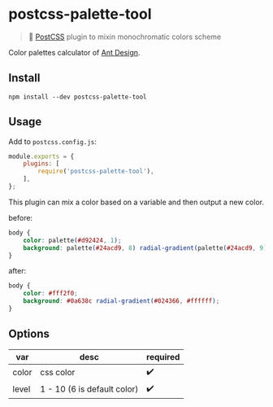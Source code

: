 # postcss-palette-tool

> 🎨 [PostCSS](https://github.com/postcss/postcss) plugin to mixin monochromatic colors scheme

Color palettes calculator of [Ant Design](https://ant.design/docs/spec/colors).

## Install

```
npm install --dev postcss-palette-tool
```

## Usage

Add to `postcss.config.js`:

```js
module.exports = {
    plugins: [
        require('postcss-palette-tool'),
    ],
};
```

This plugin can mix a color based on a variable and then output a new color.

before:

```css
body {
    color: palette(#d92424, 1);
    background: palette(#24acd9, 8) radial-gradient(palette(#24acd9, 9), #ffffff);
}
```

after:

```css
body {
    color: #fff2f0;
    background: #0a638c radial-gradient(#024366, #ffffff);
}
```

## Options

| var     | desc      | required |
| ------- | --------- | -------- |
| color   | css color | ✔️ |
| level   | 1 - 10 (6 is default color) | ✔️ |
